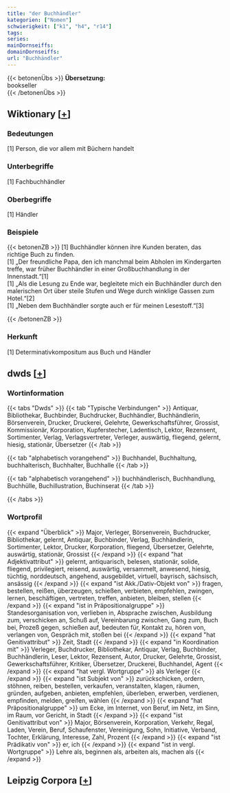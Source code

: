 ```yaml
---
title: "der Buchhändler"
kategorien: ["Nomen"]
schwierigkeit: ["k1", "h4", "r14"]
tags:
series:
mainDornseiffs:
domainDornseiffs:
url: "Buchhändler"
---
```


{{< betonenÜbs >}}
**Übersetzung:**  
bookseller  
{{< /betonenÜbs >}}

## Wiktionary [[+](https://de.wiktionary.org/wiki/Buchhändler)]

### Bedeutungen
[1] Person, die vor allem mit Büchern handelt  

### Unterbegriffe
[1] Fachbuchhändler  

### Oberbegriffe
[1] Händler  

### Beispiele
{{< betonenZB >}}
[1] Buchhändler können ihre Kunden beraten, das richtige Buch zu finden.  
[1] „Der freundliche Papa, den ich manchmal beim Abholen im Kindergarten treffe, war früher Buchhändler in einer Großbuchhandlung in der Innenstadt.“[1]  
[1] „Als die Lesung zu Ende war, begleitete mich ein Buchhändler durch den malerischen Ort über steile Stufen und Wege durch winklige Gassen zum Hotel.“[2]  
[1] „Neben dem Buchhändler sorgte auch er für meinen Lesestoff.“[3]  

{{< /betonenZB >}}
### Herkunft
[1] Determinativkompositum aus Buch und Händler  



## dwds [[+](https://www.dwds.de/wb/Buchhändler)]

### Wortinformation
{{< tabs "Dwds" >}}
{{< tab "Typische Verbindungen" >}}
Antiquar, Bibliothekar, Buchbinder, Buchdrucker, Buchhändler, Buchhändlerin, Börsenverein, Drucker, Druckerei, Gelehrte, Gewerkschaftsführer, Grossist, Kommissionär, Korporation, Kupferstecher, Ladentisch, Lektor, Rezensent, Sortimenter, Verlag, Verlagsvertreter, Verleger, auswärtig, fliegend, gelernt, hiesig, stationär, Übersetzer
{{< /tab >}}

{{< tab "alphabetisch vorangehend" >}}
Buchhandel, Buchhaltung, buchhalterisch, Buchhalter, Buchhalle
{{< /tab >}}

{{< tab "alphabetisch vorangehend" >}}
buchhändlerisch, Buchhandlung, Buchhülle, Buchillustration, Buchinserat
{{< /tab >}}

{{< /tabs >}}

### Wortprofil
{{< expand "Überblick" >}} Major, Verleger, Börsenverein, Buchdrucker, Bibliothekar, gelernt, Antiquar, Buchbinder, Verlag, Buchhändlerin, Sortimenter, Lektor, Drucker, Korporation, fliegend, Übersetzer, Gelehrte, auswärtig, stationär, Grossist {{< /expand >}}
{{< expand "hat Adjektivattribut" >}} gelernt, antiquarisch, belesen, stationär, solide, fliegend, privilegiert, reisend, auswärtig, versammelt, anwesend, hiesig, tüchtig, norddeutsch, angehend, ausgebildet, virtuell, bayrisch, sächsisch, ansässig {{< /expand >}}
{{< expand "ist Akk./Dativ-Objekt von" >}} fragen, bestellen, reißen, überzeugen, schießen, verbieten, empfehlen, zwingen, lernen, beschäftigen, vertreten, treffen, anbieten, bleiben, stellen {{< /expand >}}
{{< expand "ist in Präpositionalgruppe" >}} Standesorganisation von, verlieben in, Absprache zwischen, Ausbildung zum, verschicken an, Schuß auf, Vereinbarung zwischen, Gang zum, Buch bei, Prozeß gegen, schießen auf, bedeuten für, Kontakt zu, hören von, verlangen von, Gespräch mit, stoßen bei {{< /expand >}}
{{< expand "hat Genitivattribut" >}} Zeit, Stadt {{< /expand >}}
{{< expand "in Koordination mit" >}} Verleger, Buchdrucker, Bibliothekar, Antiquar, Verlag, Buchbinder, Buchhändlerin, Leser, Lektor, Rezensent, Autor, Drucker, Gelehrte, Grossist, Gewerkschaftsführer, Kritiker, Übersetzer, Druckerei, Buchhandel, Agent {{< /expand >}}
{{< expand "hat vergl. Wortgruppe" >}} als Verleger {{< /expand >}}
{{< expand "ist Subjekt von" >}} zurückschicken, ordern, stöhnen, reiben, bestellen, verkaufen, veranstalten, klagen, räumen, gründen, aufgeben, anbieten, empfehlen, überleben, erwerben, verdienen, empfinden, melden, greifen, wählen {{< /expand >}}
{{< expand "hat Präpositionalgruppe" >}} um Ecke, im Internet, von Beruf, im Netz, im Sinn, im Raum, vor Gericht, in Stadt {{< /expand >}}
{{< expand "ist Genitivattribut von" >}} Major, Börsenverein, Korporation, Verkehr, Regal, Laden, Verein, Beruf, Schaufenster, Vereinigung, Sohn, Initiative, Verband, Tochter, Erklärung, Interesse, Zahl, Prozent {{< /expand >}}
{{< expand "ist Prädikativ von" >}} er, ich {{< /expand >}}
{{< expand "ist in vergl. Wortgruppe" >}} Lehre als, beginnen als, arbeiten als, machen als {{< /expand >}}

## Leipzig Corpora [[+](https://corpora.uni-leipzig.de/en/res?word=Buchhändler&corpusId=deu_newscrawl-public_2018)]

